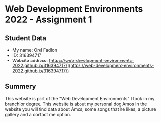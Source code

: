 # Web Development Environments 2022 - Assignment 1
## Student Data
- My name: Orel Fadlon
- ID: 316394717
- Website address: [https://web-development-environments-2022.github.io/316394717/](https://web-development-environments-2022.github.io/316394717/)

## Summery
This website is part of the "Web Development Environments" I took in my branchlor degree.
This website is about my personal dog Amos
In the website you will find data about Amos, some songs that he likes, a picture gallery and a contact me option.